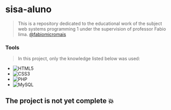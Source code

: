 # sisa-aluno
> This is a repository dedicated to the educational work of the subject web systems programming 1 under the supervision of professor Fabio lima.
 [@fabiomicromais](https://github.com/fabiomicromais)

### Tools
> In this project, only the knowledge listed below was used:
-  ![HTML5](https://img.shields.io/badge/html5-%23E34F26.svg?style=for-the-badge&logo=html5&logoColor=white)
-  ![CSS3](https://img.shields.io/badge/css3-%231572B6.svg?style=for-the-badge&logo=css3&logoColor=white)
-  ![PHP](https://img.shields.io/badge/php-%23777BB4.svg?style=for-the-badge&logo=php&logoColor=white)
-  ![MySQL](https://img.shields.io/badge/mysql-4479A1.svg?style=for-the-badge&logo=mysql&logoColor=white)

## The project is not yet complete :boom:
